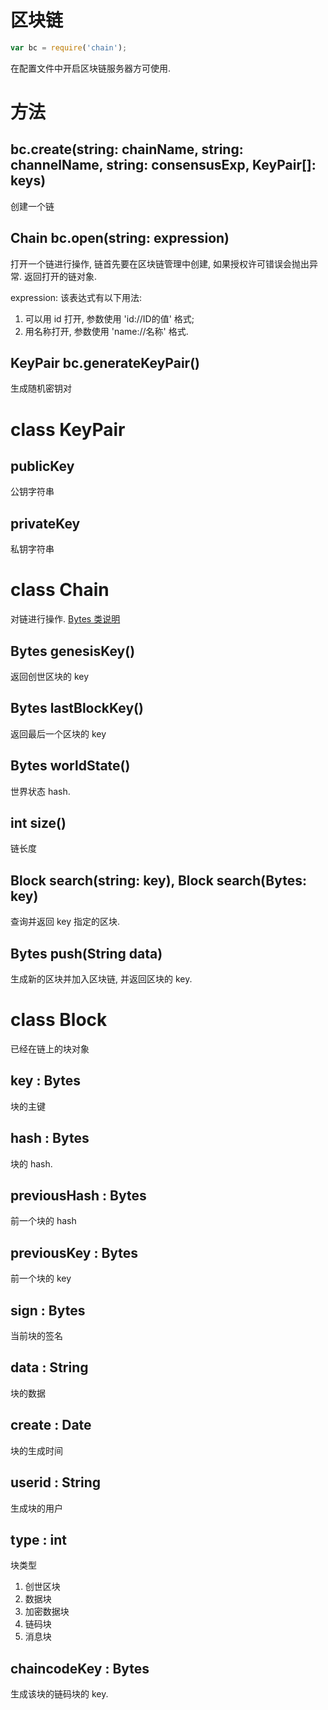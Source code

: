 # 区块链

```javascript
var bc = require('chain');
```

在配置文件中开启区块链服务器方可使用.


# 方法

## bc.create(string: chainName, string: channelName, string: consensusExp, KeyPair[]: keys)

创建一个链


## Chain bc.open(string: expression)

打开一个链进行操作, 链首先要在区块链管理中创建,
如果授权许可错误会抛出异常. 返回打开的链对象.

expression: 该表达式有以下用法:   
  1. 可以用 id 打开, 参数使用 'id://ID的值' 格式;  
  2. 用名称打开, 参数使用 'name://名称' 格式.  


## KeyPair bc.generateKeyPair()

生成随机密钥对


# class KeyPair

## publicKey

公钥字符串

## privateKey

私钥字符串


# class Chain

对链进行操作.
[Bytes 类说明](docs/api-bytes.md)

## Bytes genesisKey()

返回创世区块的 key

## Bytes lastBlockKey()

返回最后一个区块的 key

## Bytes worldState()

世界状态 hash.

## int size()

链长度

## Block search(string: key), Block search(Bytes: key)

查询并返回 key 指定的区块.

## Bytes push(String data)

生成新的区块并加入区块链, 并返回区块的 key.


# class Block

已经在链上的块对象

## key : Bytes

块的主键

## hash : Bytes

块的 hash.

## previousHash : Bytes

前一个块的 hash

## previousKey : Bytes

前一个块的 key

## sign : Bytes

当前块的签名

## data : String

块的数据

## create : Date

块的生成时间

## userid : String

生成块的用户

## type : int

块类型

1. 创世区块 
2. 数据块
3. 加密数据块
4. 链码块
5. 消息块

## chaincodeKey : Bytes

生成该块的链码块的 key.